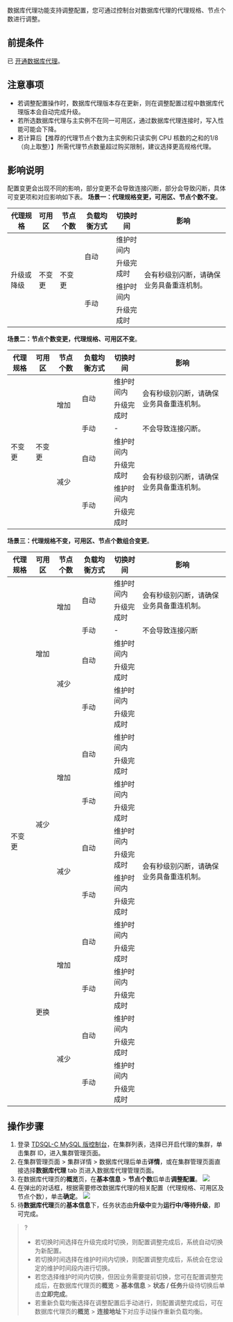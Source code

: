 数据库代理功能支持调整配置，您可通过控制台对数据库代理的代理规格、节点个数进行调整。

## 前提条件
已 [开通数据库代理](https://cloud.tencent.com/document/product/1003/76780)。

## 注意事项
- 若调整配置操作时，数据库代理版本存在更新，则在调整配置过程中数据库代理版本会自动完成升级。
- 若所选数据库代理与主实例不在同一可用区，通过数据库代理连接时，写入性能可能会下降。
- 若计算后【推荐的代理节点个数为主实例和只读实例 CPU 核数的之和的1/8（向上取整）】所需代理节点数量超过购买限制，建议选择更高规格代理。

## 影响说明
配置变更会出现不同的影响，部分变更不会导致连接闪断，部分会导致闪断，具体可变更项和对应影响如下表。
**场景一：代理规格变更，可用区、节点个数不变**。
<table>
<thead><tr><th>代理规格</th><th>可用区</th><th>节点个数</th><th>负载均衡方式</th><th>切换时间</th><th>影响</th></tr></thead>
<tbody>
<tr>
<td rowspan="4">升级或降级</td><td rowspan="4">不变更</td><td rowspan="4">不变更</td><td rowspan="2">自动</td><td>维护时间内</td><td rowspan="4">会有秒级别闪断，请确保业务具备重连机制。</td></tr>
<td>升级完成时</td></tr>
<td rowspan="2">手动</td><td>维护时间内</td></tr>
<td>升级完成时</td></tr>
</tbody></table>	

**场景二：节点个数变更，代理规格、可用区不变**。
<table>
<thead><tr><th>代理规格</th><th>可用区</th><th>节点个数</th><th>负载均衡方式</th><th>切换时间</th><th>影响</th></tr></thead>
<tbody>
<tr>
<td rowspan="7">不变更</td><td rowspan="7">不变更</td><td rowspan="3">增加</td><td rowspan="2">自动</td><td>维护时间内</td><td rowspan="2">会有秒级别闪断，请确保业务具备重连机制。</td></tr>
<td>升级完成时</td></tr>
<td>手动</td><td>-</td><td>不会导致连接闪断。</td></tr>
<td rowspan="4">减少</td><td rowspan="2">自动</td><td>维护时间内</td><td rowspan="4">会有秒级别闪断，请确保业务具备重连机制。</td></tr>
<td>升级完成时</td></tr>
<td rowspan="2">手动</td><td>维护时间内</td></tr>
<td>升级完成时</td></tr>
</tbody></table>

**场景三：代理规格不变，可用区、节点个数组合变更**。
<table>
<thead><tr><th>代理规格</th><th>可用区</th><th>节点个数</th><th>负载均衡方式</th><th>切换时间</th><th>影响</th></tr></thead>
<tbody>
<tr>
<td rowspan="23">不变更</td><td rowspan="7">增加</td><td rowspan="3">增加</td><td rowspan="2">自动</td><td>维护时间内</td><td rowspan="2">会有秒级别闪断，请确保业务具备重连机制。</td></tr>
<td>升级完成时</td></tr>
<td>手动</td><td>-</td><td>不会导致连接闪断</td></tr>
<td rowspan="4">减少</td><td rowspan="2">自动</td><td>维护时间内</td><td rowspan="20">会有秒级别闪断，请确保业务具备重连机制。</td></tr>
<td>升级完成时</td></tr>
<td rowspan="2">手动</td><td>维护时间内</td></tr>
<td>升级完成时</td></tr>
<td rowspan="8">减少</td><td rowspan="4">增加</td><td rowspan="2">自动</td><td>维护时间内</td></tr>
<td>升级完成时</td></tr>
<td rowspan="2">手动</td><td>维护时间内</td></tr>
<td>升级完成时</td></tr>
<td rowspan="4">减少</td><td rowspan="2">自动</td><td>维护时间内</td></tr>
<td>升级完成时</td></tr>
<td rowspan="2">手动</td><td>维护时间内</td></tr>
<td>升级完成时</td></tr>
<td rowspan="8">更换</td><td rowspan="4">增加</td><td rowspan="2">自动</td><td>维护时间内</td></tr>
<td>升级完成时</td></tr>
<td rowspan="2">手动</td><td>维护时间内</td></tr>
<td>升级完成时</td></tr>
<td rowspan="4">减少</td><td rowspan="2">自动</td><td>维护时间内</td></tr>
<td>升级完成时</td></tr>
<td rowspan="2">手动</td><td>维护时间内</td></tr>
<td>升级完成时</td></tr>
</tbody></table>	

## 操作步骤
1. 登录 [TDSQL-C MySQL 版控制台](https://console.cloud.tencent.com/cynosdb/mysql)，在集群列表，选择已开启代理的集群，单击集群 ID，进入集群管理页面。
2. 在集群管理页面 > 集群详情 > 数据库代理后单击**详情**，或在集群管理页面直接选择**数据库代理** tab 页进入数据库代理管理页面。
3. 在数据库代理页的**概览**页，在**基本信息** > **节点个数**后单击**调整配置**。
![](https://qcloudimg.tencent-cloud.cn/raw/a76de6b056b778ea54061a3323b1fab7.png)
4. 在弹出的对话框，根据需要修改数据库代理的相关配置（代理规格、可用区及节点个数），单击**确定**。
![](https://qcloudimg.tencent-cloud.cn/raw/0ae46ce538e7bcfbf0abc4d3d17df6c4.png)
5. 待**数据库代理**页的**基本信息**下，任务状态由**升级中**变为**运行中/等待升级**，即可完成。
>?
>- 若切换时间选择在升级完成时切换，则配置调整完成后，系统自动切换为新配置。
>- 若切换时间选择在维护时间内切换，则配置调整完成后，系统会在您设定的维护时间段内进行切换。
>- 若您选择维护时间内切换，但因业务需要提前切换，您可在配置调整完成后，在数据库代理页的**概览** > **基本信息** > **状态 / 任务**升级待切换后单击**立即完成**。
>- 若重新负载均衡选择在调整配置后手动进行，则配置调整完成后，可在数据库代理页的**概览** > **连接地址**下对应手动操作重新负载均衡。
